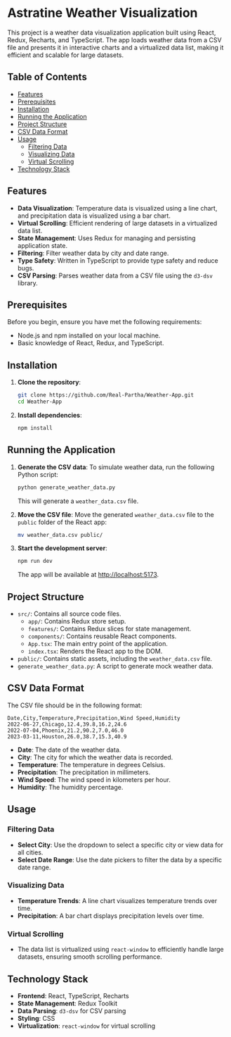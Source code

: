 # Astratine Weather Visualization

This project is a weather data visualization application built using React, Redux, Recharts, and TypeScript. The app loads weather data from a CSV file and presents it in interactive charts and a virtualized data list, making it efficient and scalable for large datasets.

## Table of Contents

- [Features](#features)
- [Prerequisites](#prerequisites)
- [Installation](#installation)
- [Running the Application](#running-the-application)
- [Project Structure](#project-structure)
- [CSV Data Format](#csv-data-format)
- [Usage](#usage)
  - [Filtering Data](#filtering-data)
  - [Visualizing Data](#visualizing-data)
  - [Virtual Scrolling](#virtual-scrolling)
- [Technology Stack](#technology-stack)

## Features

- **Data Visualization**: Temperature data is visualized using a line chart, and precipitation data is visualized using a bar chart.
- **Virtual Scrolling**: Efficient rendering of large datasets in a virtualized data list.
- **State Management**: Uses Redux for managing and persisting application state.
- **Filtering**: Filter weather data by city and date range.
- **Type Safety**: Written in TypeScript to provide type safety and reduce bugs.
- **CSV Parsing**: Parses weather data from a CSV file using the `d3-dsv` library.

## Prerequisites

Before you begin, ensure you have met the following requirements:

- Node.js and npm installed on your local machine.
- Basic knowledge of React, Redux, and TypeScript.

## Installation

1. **Clone the repository**:
   ```bash
   git clone https://github.com/Real-Partha/Weather-App.git
   cd Weather-App
   ```

2. **Install dependencies**:
   ```bash
   npm install
   ```

## Running the Application

1. **Generate the CSV data**:
   To simulate weather data, run the following Python script:
   ```bash
   python generate_weather_data.py
   ```
   This will generate a `weather_data.csv` file.

2. **Move the CSV file**:
   Move the generated `weather_data.csv` file to the `public` folder of the React app:
   ```bash
   mv weather_data.csv public/
   ```

3. **Start the development server**:
   ```bash
   npm run dev
   ```
   The app will be available at [http://localhost:5173](http://localhost:5173).

## Project Structure

- `src/`: Contains all source code files.
  - `app/`: Contains Redux store setup.
  - `features/`: Contains Redux slices for state management.
  - `components/`: Contains reusable React components.
  - `App.tsx`: The main entry point of the application.
  - `index.tsx`: Renders the React app to the DOM.
- `public/`: Contains static assets, including the `weather_data.csv` file.
- `generate_weather_data.py`: A script to generate mock weather data.

## CSV Data Format

The CSV file should be in the following format:

```
Date,City,Temperature,Precipitation,Wind Speed,Humidity
2022-06-27,Chicago,12.4,39.8,16.2,24.6
2022-07-04,Phoenix,21.2,90.2,7.0,46.0
2023-03-11,Houston,26.0,38.7,15.3,40.9
```

- **Date**: The date of the weather data.
- **City**: The city for which the weather data is recorded.
- **Temperature**: The temperature in degrees Celsius.
- **Precipitation**: The precipitation in millimeters.
- **Wind Speed**: The wind speed in kilometers per hour.
- **Humidity**: The humidity percentage.

## Usage

### Filtering Data

- **Select City**: Use the dropdown to select a specific city or view data for all cities.
- **Select Date Range**: Use the date pickers to filter the data by a specific date range.

### Visualizing Data

- **Temperature Trends**: A line chart visualizes temperature trends over time.
- **Precipitation**: A bar chart displays precipitation levels over time.

### Virtual Scrolling

- The data list is virtualized using `react-window` to efficiently handle large datasets, ensuring smooth scrolling performance.

## Technology Stack

- **Frontend**: React, TypeScript, Recharts
- **State Management**: Redux Toolkit
- **Data Parsing**: `d3-dsv` for CSV parsing
- **Styling**: CSS
- **Virtualization**: `react-window` for virtual scrolling
